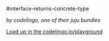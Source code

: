 #interface-returns-concrete-type

_by codelingo, one of their juju bundles_


[Load up in the codelingo.io/playground](https://codelingo.io/playground/?repo=github.com/codelingo/hub&dir=tenets/codelingo/juju/interface-returns-concrete-type&tenet=codelingo/juju/interface-returns-concrete-type)
